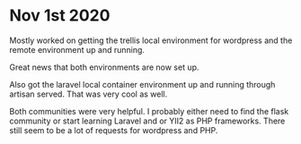 # Nov 1st 2020

Mostly worked on getting the trellis local environment for wordpress and the remote environment up and running.

Great news that both environments are now set up.

Also got the laravel local container environment up and running through artisan served. That was very cool as well.

Both communities were very helpful. I probably either need to find the flask community or start learning Laravel and or YII2 as PHP frameworks. There still seem to be a lot of requests for wordpress and PHP.


